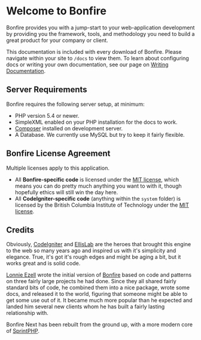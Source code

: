# Welcome to Bonfire
Bonfire provides you with a jump-start to your web-application development by providing you the framework, tools, and methodology you need to build a great product for your company or client. 

This documentation is included with every download of Bonfire. Please navigate within your site to `/docs` to view them. To learn about configuring docs or writing your own documentation, see our page on [Writing Documentation](writing_docs).

## Server Requirements
Bonfire requires the following server setup, at minimum:

* PHP version 5.4 or newer.
* SimpleXML enabled on your PHP installation for the docs to work.
* [Composer](http://getcomposer.org) installed on development server.
* A Database. We currently use MySQL but try to keep it fairly flexible.

## Bonfire License Agreement
Multiple licenses apply to this application. 

* All **Bonfire-specific code** is licensed under the [MIT license](http://opensource.org/licenses/MIT), which means you can do pretty much anything you want to with it, though hopefully ethics will still win the day here. 
* All **CodeIgniter-specific code** (anything within the `system` folder) is licensed by the British Columbia Institute of Technology under the [MIT license](http://opensource.org/licenses/MIT). 

## Credits
Obviously, [CodeIgniter](http://codeigniter.com) and [EllisLab](http://www.ellislab.com/) are the heroes that brought this engine to the web so many years ago and inspired us with it's simplicity and elegance. True, it's got it's rough edges and might be aging a bit, but it works great and is solid code. 

[Lonnie Ezell](http://lonnieezell.com) wrote the initial version of [Bonfire](http://ci-bonfire.com) based on code and patterns on three fairly large projects he had done. Since they all shared fairly standard bits of code, he combined them into a nice package, wrote some docs, and released it to the world, figuring that someone might be able to get some use out of it. It became much more popular than he expected and landed him several new clients whom he has built a fairly lasting relationship with.

Bonfire Next has been rebuilt from the ground up, with a more modern core of [SprintPHP](http://sprintphp.com).
